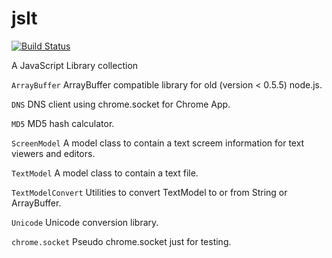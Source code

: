 jslt
====
[![Build Status](https://drone.io/github.com/toyoshim/jslt/status.png)](https://drone.io/github.com/toyoshim/jslt/latest)

A JavaScript Library collection

`ArrayBuffer` ArrayBuffer compatible library for old (version < 0.5.5) node.js.

`DNS` DNS client using chrome.socket for Chrome App.

`MD5` MD5 hash calculator.

`ScreenModel` A model class to contain a text screem information for text viewers and editors.

`TextModel` A model class to contain a text file.

`TextModelConvert` Utilities to convert TextModel to or from String or ArrayBuffer.

`Unicode` Unicode conversion library.

`chrome.socket` Pseudo chrome.socket just for testing.
